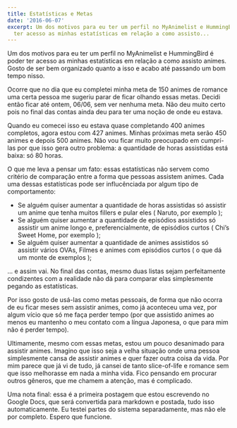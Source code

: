```yaml
---
title: Estatísticas e Metas
date: '2016-06-07'
excerpt: Um dos motivos para eu ter um perfil no MyAnimelist e HummingBird é poder
  ter acesso as minhas estatísticas em relação a como assisto...
---
```




Um dos motivos para eu ter um perfil no MyAnimelist e HummingBird é poder ter acesso as minhas estatísticas em relação a como assisto animes. Gosto de ser bem organizado quanto a isso e acabo até passando um bom tempo nisso.

Ocorre que no dia que eu completei minha meta de 150 animes de romance uma certa pessoa me sugeriu parar de ficar olhando essas metas. Decidi então ficar até ontem, 06/06, sem ver nenhuma meta. Não deu muito certo pois no final das contas ainda deu para ter uma noção de onde eu estava.

Quando eu comecei isso eu estava quase completando 400 animes completos, agora estou com 427 animes. Minhas próximas meta serão 450 animes e depois 500 animes. Não vou ficar muito preocupado em cumprí-las por que isso gera outro problema: a quantidade de horas assistidas está baixa: só 80 horas.

O que me leva a pensar um fato: essas estatísticas não servem como critério de comparação entre a forma que pessoas assistem animes. Cada uma dessas estatísticas pode ser influcênciada por algum tipo de comportamento:

* Se alguém quiser aumentar a quantidade de horas assistidas só assistir um anime que tenha muitos fillers e pular eles ( Naruto, por exemplo );
* Se alguém quiser aumentar a quantidade de episódios assistidos só assistir um anime longo e, preferencialmente, de episódios curtos ( Chi’s Sweet Home, por exemplo );
* Se alguém quiser aumentar a quantidade de animes assistidos só assistir vários OVAs, Filmes e animes com episódios curtos ( o que dá um monte de exemplos );

… e assim vai. No final das contas, mesmo duas listas sejam perfeitamente condizentes com a realidade não dá para comparar elas simplesmente pegando as estatísticas.

Por isso gosto de usá-las como metas pessoais, de forma que não ocorra de eu ficar meses sem assistir animes, como já aconteceu uma vez, por algum vício que só me faça perder tempo (por que assistido animes ao menos eu mantenho o meu contato com a língua Japonesa, o que para mim não é perder tempo).

Ultimamente, mesmo com essas metas, estou um pouco desanimado para assistir animes. Imagino que isso seja a velha situação onde uma pessoa simplesmente cansa de assistir animes e quer fazer outra coisa da vida. Por mim parece que já vi de tudo, já cansei de tanto slice-of-life e romance sem que isso melhorasse em nada a minha vida. Fico pensando em procurar outros gêneros, que me chamem a atenção, mas é complicado.

Uma nota final: essa é a primeira postagem que estou escrevendo no Google Docs, que será convertida para markdown e postada, tudo isso automaticamente. Eu testei partes do sistema separadamente, mas não ele por completo. Espero que funcione.